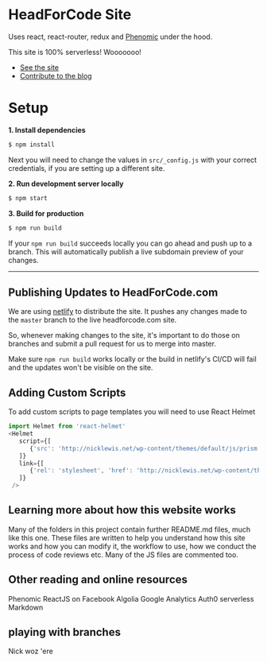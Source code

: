 # HeadForCode Site

Uses react, react-router, redux and [Phenomic](https://github.com/MoOx/phenomic) under the hood.

This site is 100% serverless! Wooooooo!

- [See the site](https://serverless.com/)
- [Contribute to the blog](https://github.com/nickeblewis/headforcode)

# Setup

**1. Install dependencies**

```bash
$ npm install
```

Next you will need to change the values in `src/_config.js` with your correct credentials, if you are setting up a different site.

**2. Run development server locally**

```bash
$ npm start
```

**3. Build for production**

```bash
$ npm run build
```

If your `npm run build` succeeds locally you can go ahead and push up to a branch. This will automatically publish a live subdomain preview of your changes.

---

## Publishing Updates to HeadForCode.com

We are using [netlify](http://netlify.com) to distribute the site. It pushes any changes made to the `master` branch to the live headforcode.com site.

So, whenever making changes to the site, it's important to do those on branches and submit a pull request for us to merge into master.

Make sure `npm run build` works locally or the build in netlify's CI/CD will fail and the updates won't be visible on the site.


## Adding Custom Scripts

To add custom scripts to page templates you will need to use React Helmet

```js
import Helmet from 'react-helmet'
<Helmet
   script={[
      {'src': 'http://nicklewis.net/wp-content/themes/default/js/prism.js', 'type': 'text/javascript'}
   ]}
   link={[
      {'rel': 'stylesheet', 'href': 'http://nicklewis.net/wp-content/themes/default/css/prism.css'},
   ]}
 />
```

## Learning more about how this website works

Many of the folders in this project contain further README.md files, much like this one. These files are written to help you understand how this site works 
and how you can modify it, the workflow to use, how we conduct the process of code reviews etc. Many of the JS files are commented too.

## Other reading and online resources

Phenomic
ReactJS on Facebook
Algolia
Google Analytics
Auth0
serverless
Markdown

## playing with branches
Nick woz 'ere